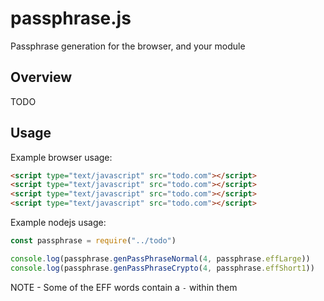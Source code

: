 # passphrase.js

Passphrase generation for the browser, and your module

## Overview

TODO

## Usage

Example browser usage:

```html
<script type="text/javascript" src="todo.com"></script>
<script type="text/javascript" src="todo.com"></script>
<script type="text/javascript" src="todo.com"></script>
<script type="text/javascript" src="todo.com"></script>
```

Example nodejs usage:

```js
const passphrase = require("../todo")

console.log(passphrase.genPassPhraseNormal(4, passphrase.effLarge))
console.log(passphrase.genPassPhraseCrypto(4, passphrase.effShort1))
```

NOTE - Some of the EFF words contain a `-` within them

